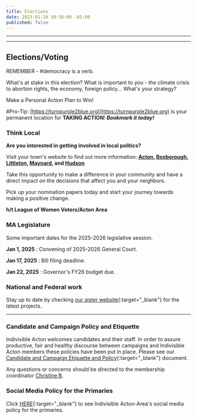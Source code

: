 ```yaml
---
title: Elections
date: 2023-01-26 10:56:00 -05:00
published: false
---
```


---

<p id="demo">
</p>

<script>
// Set the date we're counting down to
var countDownDate = new Date("Nov 5 2024 00:00");

// Update the count down every 1 second
var x = setInterval(function() {

  // Get today's date
  var now = new Date();
    
  // Find the distance between now and the count down date
  var t = countDownDate - now;
    
  // Time calculations for days
  var days = Math.floor(t / (1000 * 60 * 60 * 24));
  var hours = Math.floor((t%(1000 * 60 * 60 * 24))/(1000 * 60 * 60)); 
  var minutes = Math.floor((t % (1000 * 60 * 60)) / (1000 * 60)); 
  var seconds = Math.floor((t % (1000 * 60)) / 1000);  

  // Output the result in an element with id="demo"
  var test1 = document.getElementById("demo");
  test1.style.font = "italic bold 30px arial,serif"; 
  //test1.style.textAlign = "center";
//test1.innerHTML = days + " days left until Nov 5, 2024!";
  test1.innerHTML = days + "d " + hours + "h " + minutes + "m " + seconds + "s until Nov 5, 2024!";
  
  // If the count down is over, write some text 
  if (t < 0) {
    clearInterval(x);
    document.getElementById("demo").innerHTML = "The biggest threat to our democracy is indifference.";
  }
},500);
</script>

---

## Elections/Voting

REMEMBER - #democracy is a verb.

What's at stake in this election? What is important to you - the climate crisis to abortion rights, the economy, foreign policy... What's your strategy? 

Make a Personal Action Plan to Win!  

#Pro-Tip: [https://turnpurple2blue.org](https://turnpurple2blue.org) is your permanent location for **TAKING ACTION**! ***Bookmark it today!***

### Think Local

**Are you interested in getting involved in local politics?**

Visit your town's website to find out more information: **[Acton](https://url1005.email.actionnetwork.org/ss/c/tTBUZwcBH_2q13Ow12s-jX2c2j7fOZ89SRqWkHK71PhXlkWIE1ykeRng1t1nxZIxhkFptPs8gvxyLzjErsLITMJG-4JzeU3F_0gXup2a8X8dN-HKY0N_yZbsVxtUpD_jOCqgz9_4vRsN1VP8ckImgbvISwOw8zpTuSHWzrx2dkm0dvpUTQy030V2fw4tqIC7kNVZ-Gi-rbjIpDS8ES9sqw_umpDSWsUE7OgZFqpz2In6KyHDoNH4dkUmdUmjbyv7dANxp89ziCHS5D97nll5o9Dfwpx2s_PMF9YyZzatZSYu_RbY1b-jnptS0B3tSBFfTh1wZ7NunUEMVL_jI9zJza6cacoFBApZqzIxfI_KmWwGlDZcp9zr36AqANv5-K7HsYhoEmVBlH4ncXfbVE3UwBCBFXYS6Z5p2I9B3PnTDjQ0u47sf-gKNfsrayxscmpzEPS5AQ6DjcaC2C_Z30TU0o_xH45CtUbElM5PFdxJzBD6NMXtyy9icRmG_zIBVXiXMHSw61ETd44sHxMukN1O7P5jAdpDRYqyx92pbaEcfUk9xSdY3ol85rcBUykW3HYXl4EpasNXrP6T7hKco7r_YwHNOQkn4-aRmesOkEXwa-pKZ94GETydYw9m3Ruobs5L-6MTJgB4wVWu88ut4BRc0Vo9QowQFOlaQeDSLUszlCfidWaF1AfOpu4TJ1V5ffQiM2lJ1wOlTMWku7z8430hSgl7t6JWdp9vHnLKrx-98ENrrfCcFncgiM5GQzdZIq4v_F4-0boRYajZK-yjB8N61w/43m/VjuXTjjcRaie6ycZjEkmww/h17/b6bQY2Z-8HEGw75MDGlOB63tQIrNiuyl5M4X187N_BM), [Boxborough](https://url1005.email.actionnetwork.org/ss/c/tTBUZwcBH_2q13Ow12s-jX2c2j7fOZ89SRqWkHK71PhXlkWIE1ykeRng1t1nxZIxhkFptPs8gvxyLzjErsLITMJG-4JzeU3F_0gXup2a8X8dN-HKY0N_yZbsVxtUpD_j-Ls-imIFhRTj8tdf4pG9fSK3D3jH4ew_kIZbiTeNhfQIeM0fNsszdvKpImPOV0NC65SfMA7MhVpbIdwWX-qlK1_Ua_z1ZGx_BGINZmAwsA3PUZveKKFtCDz6WMb6BYPoGB7Se04Yc322W4Hfh3RT226ljDE-daNwMTSkKW_aHbFPz17Qsew1aQK8MesORpQSiTMeew-3Pk2BJIcExboV4SQ_hhqYe2A91SU56T6wtUXLp46U7u2HtPo5TeZcxcOLM5ityGU81BIzNb64Fnb7gkY5vX_azWxb0p0nj5Ue5kPJ4fwKkY5KUzc1i_q6mtu8B0TIYAXia5X6uwpfz2ezsRK8WZbx9kbeLAdGDGE3nNRCBy7K58DLQNYXPXWhE4JNk-D05ZkxRDLvhlBixbWKaNJec0kFNKn3fOcE3aqRruV6DUZUA-TOWAgofp69759cnr37QhLrUK2gu_6AKYxM7YGUPxvHiOgee7fVAl9NFpjCA5MiJLlnHqZEh22N6xr2HqMOdI3KfA0fGhYou2AybSOG51BVrmN1Tl9CX8-qyexgyn6ZcLmSjrUU0idsLMgK-JZ38LfGAKVar2K7nuEMB_glF7yOsLnA84Es6bWt_dvwJx70vzbnO8tU5mAQqcp5cuAcT5jh9nO0pwYeCOFJQNPYAnJlli1RZKUc80cUN8kXirL5gFAQfBwUvJ11GKHzHDPwgES35trNAgKAMd2yaqvfelScIC1IqGKsr537Rj8fsdzHlRm2Oi76smDiDt3A/43m/VjuXTjjcRaie6ycZjEkmww/h18/9DBbb0v4T_2KllttiFxGnBa9XXRDg1iNcy6A0ag8V1I), [Littleton](https://url1005.email.actionnetwork.org/ss/c/tTBUZwcBH_2q13Ow12s-jX2c2j7fOZ89SRqWkHK71PhXlkWIE1ykeRng1t1nxZIxhkFptPs8gvxyLzjErsLITMJG-4JzeU3F_0gXup2a8X8dN-HKY0N_yZbsVxtUpD_jOCqgz9_4vRsN1VP8ckImgQ1FG_9YbRQme90b5P1i_v1fLvSZsbzafuE4ApcXxrhhbLSaSmvESMI6XODPOCmOD8X9q-qc9jWHhlnlUgp-VDdfzkS9ZuducdWl9t6pHTGT6wNLw1STFylvM0xOQ1N50BFY4sXzmpZlS7Axs1s-bwcZ3D-1Ja7m6ykUblNYBYwRn6Exkm01J-71kqEEzFAsF7F_GgcFDehzA__wlA5vUe47JV1kn_wIhRF0rrdFG2xeDZYiMorpi22aszi7r4MCK1AMNu-yf90Oq0N63j0whYCW7u366LDZugSxb4hX4xrarK_ta3iGjUTrUFtMWFnxy1dW-5EkZPyiKrJAoQVdqkMwdzJ3MuXt3xpqzvir9bOZ39F45rkW3fh3BhmbHOrXjDkqJG28Y97JeFmUuxiA3CN9eYi-Y0o37d5IpNaWA0_wz0PGK6Hlb0d4Z-KnZviy31i6tpuQPls3q5ARepT_TqW_S_o9H09E-lwiaVbPTVa9CYxlb4I5bU_er-cRT4QgjiiSTJ-N6QVdMdFNcY094AxWEPR6NDtiUCAWm7_v1rigqyn_CfQvleX3uSmuNDM-gDaFHFKxFO7mmdDl-rMPzu8RSZ5utbmnREgIefUUsSEZf1H6TofRKChgGBjYRX-Fug/43m/VjuXTjjcRaie6ycZjEkmww/h19/9JRc5bcp3GYT3pxNIiQ50174q5B--7iJuYb944adAHM), [Maynard](https://url1005.email.actionnetwork.org/ss/c/tTBUZwcBH_2q13Ow12s-jX2c2j7fOZ89SRqWkHK71PhXlkWIE1ykeRng1t1nxZIxhkFptPs8gvxyLzjErsLITMJG-4JzeU3F_0gXup2a8X8dN-HKY0N_yZbsVxtUpD_jOCqgz9_4vRsN1VP8ckImge0SBo7eQL2zfPohJNs8FgavNYx2IGPJiTfcTfQaT9oQX3CPEwKQS5-Afu93Zzm9dxx05MPvqGIjLj46UaPNEt6molLvzbMyE81ee8EX_DKaa1EhYPIO740Z3v-t085vgCtRIQhTlqfNwJGFxGKPW-NMg_qup9EkjUkmW2Mq2WM7D4ORVbubKQ-Yg6_m3J2wPrjFpMFIcjyRuIrzg50VobsG7RV5PmLeJ8PxF3_ZUjcKcIwiGZhCxNoy45pMtUn1-bCeoqEr9S_1-fNZkamylFVNZYyPw428MWhZtGgXJ05v_gq60zJWkHaWMcKI89pkpC91geJDO4C3nesi9rbMZJzToXDMXHtBWW3uV-cxOT2Ht63-6JyGPEyOjXDLyrizdjeqfHowkbwG5mHBBv4EkkBilOqrhMHvRJYMo3dFhk1ymo8ZUAWkSLtgtzLwIF0Mz05XJ_YP0tsmZVz2XNTnsZ2EerkaETsiPHEGRwWQDG_4eSfxbOS9w9vq0gjU_qZl0YHX-JTGKn5o1bh0qbxDiw28hPsVbVCQDwbkp6dCs62K-UXeWxDPa8zYyheH30QE5uDsWOiIesmkrpbZRkfgCWoEwx4y9KxH_RKE3NBokT5i8m9mT0drYzHHlaYElKXY8A/43m/VjuXTjjcRaie6ycZjEkmww/h20/a9MYpUNrkRm1fApvlwcyqCJEHH2GO7JVBGYg-fqrDsM), and [Hudson](https://url1005.email.actionnetwork.org/ss/c/tTBUZwcBH_2q13Ow12s-jX2c2j7fOZ89SRqWkHK71PhXlkWIE1ykeRng1t1nxZIxhkFptPs8gvxyLzjErsLITMJG-4JzeU3F_0gXup2a8X8dN-HKY0N_yZbsVxtUpD_j-Ls-imIFhRTj8tdf4pG9fSJaUKwKWpmlaQSUqHTbhD6_LwCJGmC4lSnfVCd33i62i_GSiUNe_iM0NpvGY5089nx84c1mTT1B_EiFMbEOmUPK7CnX9lmXmGyPSQmfKhovcXhJONvUY4dMOHkGHl-HIfHxsf2G8rFOyoE_F0lU8I1xFi61maA68tce2cGqJmUseXxVKKVKCXV0tS9ZTtLzvkvAcd_tni_fpQQqnrp8OrfSmifD5pzRXG3xQEIM2HE7bNN-UijWHR6C4s5uRlZKxZsc8ZBO_K52M9i4CVnmElDqTlDj8A_cwBMoetrK__5tN65WDSa6TrGWWo9lxMM6f7RfxtDQfNBvqaa7HKT1expSXsFbFqWNnohxFsQzY1c9owEl7V5p6P9sXIE82UZHb-emXZIbWrYBxBLFcWeUZn2mKcdZ-zlJ__wbb5aGxozUMLnXs-K3pI8gD1s_tL4Ekq8gNMcAAY-ikPp7CE1054DF-e57yWbkCQsSBQU_LDf-qMWYbQLtyIevVwSUPLkwIEsTMacOH_dHrVIlM0DEc9y4OvxQo9iP9VDCqrqp-UgzSWp0pdl-tPoaEW5kwtZmv2hXmoucP3Pg6iEE-hBbTLfnuZ9Bb5XoBKKym_hFXaFlGI9_PRj_tCmGlnn-6N5q_1RaT1RJQT0-QFVLl8wqgXDacOyU7DC7JgtEE-WZqxQwl05SAmYb3nOvFQXw4ex_-yq1FHC4S8h1Q8b04KyVdGQ/43m/VjuXTjjcRaie6ycZjEkmww/h21/rPWJ6i7YcHPGA9fbXJBUhS739afP6S4buW3mHeE-X4w)**

Take this opportunity to make a difference in your community and have a direct impact on the decisions that affect you and your neighbors.

Pick up your nomination papers today and start your journey towards making a positive change.

**h/t League of Women Voters/Acton Area**

### MA Legislature

Some important dates for the 2025-2026 legislative session.  

**Jan 1, 2025**  : Convening of 2025-2026 General Court.  

**Jan 17, 2025** : Bill filing deadline.  

**Jan 22, 2025** : Governor's FY26 budget due.    

### National and Federal work

Stay up to date by checking [our sister website](https://turnpurple2blue.org/new/){:target="_blank"} for the latest projects.

---

### Candidate and Campaign Policy and Etiquette

Indivisible Acton welcomes candidates and their staff. In order to assure productive, fair and healthy discourse between campaigns and Indivisible Acton members these policies have been put in place. Please see our [Candidate and Campaign Etiquette and Policy](https://docs.google.com/document/d/1-G3_GKFkz3fC0VDkfGh4DbC820mzi23yyMG1-EqapfE/){:target="_blank"}  document.

Any questions or concerns should be directed to the membership coordinator [Christine B](mailto:christine@indivisibleacton.org).

### Social Media Policy for the Primaries

Click [HERE](https://docs.google.com/document/d/1k-N7qZ5fBR2wRGOcRI8ZJxQGbO5CfsXbZlZSKHm4N18){:target="_blank"} to see Indivisible Acton-Area's social media policy for the primaries.